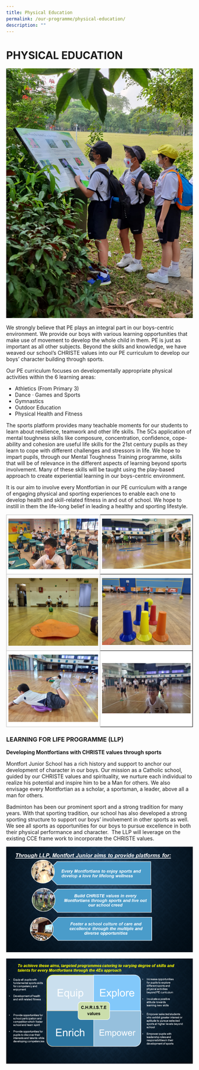 ```yaml
---
title: Physical Education
permalink: /our-programme/physical-education/
description: ""
---
```

# **PHYSICAL EDUCATION**

![](/images/Main%20Pic.jpg)

We strongly believe that PE plays an integral part in our boys-centric environment. We provide our boys with various learning opportunities that make use of movement to develop the whole child in them. PE is just as important as all other subjects. Beyond the skills and knowledge, we have weaved our school’s CHRISTE values into our PE curriculum to develop our boys’ character building through sports.  
  
Our PE curriculum focuses on developmentally appropriate physical activities within the 6 learning areas:  

*   Athletics (From Primary 3)
*   Dance · Games and Sports
*   Gymnastics
*   Outdoor Education
*   Physical Health and Fitness

  
The sports platform provides many teachable moments for our students to learn about resilience, teamwork and other life skills. The 5Cs application of mental toughness skills like composure, concentration, confidence, cope-ability and cohesion are useful life skills for the 21st century pupils as they learn to cope with different challenges and stressors in life. We hope to impart pupils, through our Mental Toughness Training programme, skills that will be of relevance in the different aspects of learning beyond sports involvement. Many of these skills will be taught using the play-based approach to create experiential learning in our boys-centric environment.  
  
It is our aim to involve every Montfortian in our PE curriculum with a range of engaging physical and sporting experiences to enable each one to develop health and skill-related fitness in and out of school. We hope to instill in them the life-long belief in leading a healthy and sporting lifestyle.

<table style="border-collapse:collapse;border-spacing:0" class="tg"><thead><tr><th style="background-color:#FFF;border-color:#c0c0c0;border-style:solid;border-width:1px;color:#222;font-family:Arial, sans-serif;font-size:14px;font-weight:normal;overflow:hidden;padding:10px 5px;text-align:center;vertical-align:top;word-break:normal"><img src="/images/20210719_090911.jpg" alt="20210719_090911.jpg" width="361"></th><th style="background-color:#FFF;border-color:black;border-style:solid;border-width:1px;color:#222;font-family:Arial, sans-serif;font-size:14px;font-weight:normal;overflow:hidden;padding:10px 5px;text-align:center;vertical-align:top;word-break:normal"><img src="/images/20210726_091659.jpg" alt="20210726_091659.jpg" width="357"></th></tr></thead><tbody><tr><td style="background-color:#F8F8F8;border-color:#c0c0c0;border-style:solid;border-width:1px;color:#222;font-family:Arial, sans-serif;font-size:14px;overflow:hidden;padding:10px 5px;text-align:center;vertical-align:top;word-break:normal"><img src="/images/20211101_092210.jpg" alt="20211101_092210.jpg" width="361"></td><td style="background-color:#F8F8F8;border-color:black;border-style:solid;border-width:1px;color:#222;font-family:Arial, sans-serif;font-size:14px;overflow:hidden;padding:10px 5px;text-align:center;vertical-align:top;word-break:normal"><img src="/images/20211101_120218.jpg" alt="20211101_120218.jpg" width="357"></td></tr><tr><td style="background-color:#FFF;border-color:#c0c0c0;border-style:solid;border-width:1px;color:#222;font-family:Arial, sans-serif;font-size:14px;overflow:hidden;padding:10px 5px;text-align:center;vertical-align:top;word-break:normal"><img src="/images/20211108_091822.jpg" alt="20211108_091822.jpg" width="361"></td><td style="background-color:#FFF;border-color:black;border-style:solid;border-width:1px;color:#222;font-family:Arial, sans-serif;font-size:14px;overflow:hidden;padding:10px 5px;text-align:center;vertical-align:middle;word-break:normal"><span style="color:#222;background-color:#FFF"> </span><img src="/images/Our%20boys%20showing%20off%20their%20moves.jpg" alt="Our boys showing off their moves.jpg" width="357"></td></tr></tbody></table>

### LEARNING FOR LIFE PROGRAMME (LLP)

**Developing Montfortians with CHRISTE values through sports**  
  
Montfort Junior School has a rich history and support to anchor our development of character in our boys. Our mission as a Catholic school, guided by our CHRISTE values and spirituality, we nurture each individual to realize his potential and inspire him to be a Man for others. We also envisage every Montfortian as a scholar, a sportsman, a leader, above all a man for others.    
  
Badminton has been our prominent sport and a strong tradition for many years. With that sporting tradition, our school has also developed a strong sporting structure to support our boys’ involvement in other sports as well. We see all sports as opportunities for our boys to pursue excellence in both their physical performance and character.  The LLP will leverage on the existing CCE frame work to incorporate the CHRISTE values.

![](/images/LLP_1.png)

![](/images/LLP_2.png)
